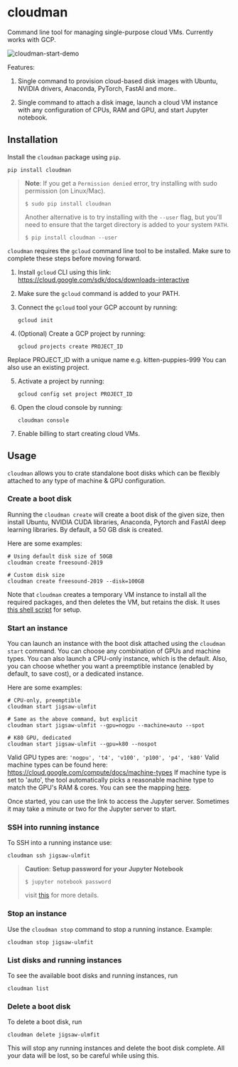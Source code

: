 # cloudman

Command line tool for managing single-purpose cloud VMs. Currently works with GCP.

![cloudman-start-demo](https://i.imgur.com/g2DEBgN.gif)

Features:

1. Single command to provision cloud-based disk images with Ubuntu, NVIDIA drivers, Anaconda, PyTorch, FastAI and more..

2. Single command to attach a disk image, launch a cloud VM instance with any configuration of CPUs, RAM and GPU, and start Jupyter notebook.

## Installation

Install the `cloudman` package using `pip`.

```
pip install cloudman
```

> **Note**: If you get a `Permission denied` error, try installing with sudo permission (on Linux/Mac).
>
> ```
> $ sudo pip install cloudman
> ```
>
> Another alternative is to try installing with the `--user` flag, but you'll need to ensure that the target directory is added to your system `PATH`.
>
> ```
> $ pip install cloudman --user
> ```

`cloudman` requires the `gcloud` command line tool to be installed. Make sure to complete these steps before moving forward.

1. Install `gcloud` CLI using this link: https://cloud.google.com/sdk/docs/downloads-interactive

2. Make sure the `gcloud` command is added to your PATH.

3. Connect the `gcloud` tool your GCP account by running:

   `gcloud init`

4. (Optional) Create a GCP project by running:

   `gcloud projects create PROJECT_ID`

Replace PROJECT_ID with a unique name e.g. kitten-puppies-999
You can also use an existing project.

5. Activate a project by running:

   `gcloud config set project PROJECT_ID`

6. Open the cloud console by running:

   `cloudman console`

7. Enable billing to start creating cloud VMs.

## Usage

`cloudman` allows you to crate standalone boot disks which can be flexibly attached to any type of machine & GPU configuration.

### Create a boot disk

Running the `cloudman create` will create a boot disk of the given size, then install Ubuntu, NVIDIA CUDA libraries, Anaconda, Pytorch and FastAI deep learning libraries. By default, a 50 GB disk is created.

Here are some examples:

```
# Using default disk size of 50GB
cloudman create freesound-2019
```

```
# Custom disk size
cloudman create freesound-2019 --disk=100GB
```

Note that `cloudman` creates a temporary VM instance to install all the required packages, and then deletes the VM, but retains the disk. It uses [this shell script](https://raw.githubusercontent.com/aakashns/cloudman/master/cloudman/setup-scripts/gcp-ubutnu-nvidia410-fastai.sh) for setup.

### Start an instance

You can launch an instance with the boot disk attached using the `cloudman start` command. You can choose any combination of GPUs and machine types. You can also launch a CPU-only instance, which is the default. Also, you can choose whether you want a preemptible instance (enabled by default, to save cost), or a dedicated instance.

Here are some examples:

```
# CPU-only, preemptible
cloudman start jigsaw-ulmfit

# Same as the above command, but explicit
cloudman start jigsaw-ulmfit --gpu=nogpu --machine=auto --spot

# K80 GPU, dedicated
cloudman start jigsaw-ulmfit --gpu=k80 --nospot

```

Valid GPU types are: `'nogpu', 't4', 'v100', 'p100', 'p4', 'k80'`
Valid machine types can be found here: https://cloud.google.com/compute/docs/machine-types
If machine type is set to 'auto', the tool automatically picks a reasonable machine type to match the GPU's RAM & cores. You can see the mapping [here](https://github.com/aakashns/cloudman/blob/master/cloudman/gcp/constants.py).

Once started, you can use the link to access the Jupyter server. Sometimes it may take a minute or two for the Jupyter server to start.

### SSH into running instance

To SSH into a running instance use:

```
cloudman ssh jigsaw-ulmfit
```

> **Caution**: **Setup password for your Jupyter Notebook**
>
> ```
> $ jupyter notebook password
> ```
>
> visit [this](https://jupyter-notebook.readthedocs.io/en/stable/public_server.html#securing-a-notebook-server) for more details.

### Stop an instance

Use the `cloudman stop` command to stop a running instance. Example:

```
cloudman stop jigsaw-ulmfit
```

### List disks and running instances

To see the available boot disks and running instances, run

```
cloudman list
```

### Delete a boot disk

To delete a boot disk, run

```
cloudman delete jigsaw-ulmfit
```

This will stop any running instances and delete the boot disk complete. All your data will be lost, so be careful while using this.
